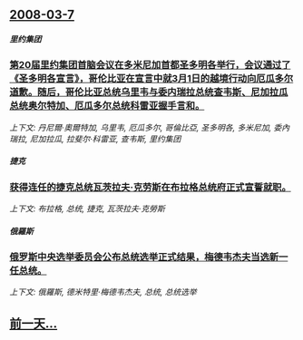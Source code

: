 ## [2008-03-7](/news/2008/03/7/index.md)

##### 里约集团
### [第20届里约集团首脑会议在多米尼加首都圣多明各举行，会议通过了《圣多明各宣言》，哥伦比亚在宣言中就3月1日的越境行动向厄瓜多尔道歉。随后，哥伦比亚总统乌里韦与委内瑞拉总统查韦斯、尼加拉瓜总统奥尔特加、厄瓜多尔总统科雷亚握手言和。](/news/2008/03/7/第20届里约集团首脑会议在多米尼加首都圣多明各举行-会议通过了-圣多明各宣言-哥伦比亚在宣言中就3月1日的越境行动向厄.md)
_上下文: 丹尼爾·奧爾特加, 乌里韦, 厄瓜多尔, 哥倫比亞, 圣多明各, 多米尼加, 委內瑞拉, 尼加拉瓜, 拉斐尔·科雷亚, 查韦斯, 里约集团_

##### 捷克
### [获得连任的捷克总统瓦茨拉夫·克劳斯在布拉格总统府正式宣誓就职。](/news/2008/03/7/获得连任的捷克总统瓦茨拉夫-克劳斯在布拉格总统府正式宣誓就职.md)
_上下文: 布拉格, 总统, 捷克, 瓦茨拉夫·克勞斯_

##### 俄羅斯
### [俄罗斯中央选举委员会公布总统选举正式结果，梅德韦杰夫当选新一任总统。](/news/2008/03/7/俄罗斯中央选举委员会公布总统选举正式结果-梅德韦杰夫当选新一任总统.md)
_上下文: 俄羅斯, 德米特里·梅德韦杰夫, 总统, 总统选举_

## [前一天...](/news/2008/03/6/index.md)

